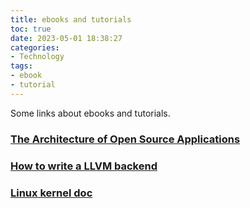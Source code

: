 ```yaml
---
title: ebooks and tutorials
toc: true
date: 2023-05-01 18:38:27
categories:
- Technology
tags:
- ebook
- tutorial
---
```


Some links about ebooks and tutorials.

<!-- more -->

### [The Architecture of Open Source Applications](https://aosabook.org/en/)

### [How to write a LLVM backend](https://sourcecodeartisan.com/2020/09/13/llvm-backend-0.html)

### [Linux kernel doc](https://www.kernel.org/doc/html/latest/index.html)
